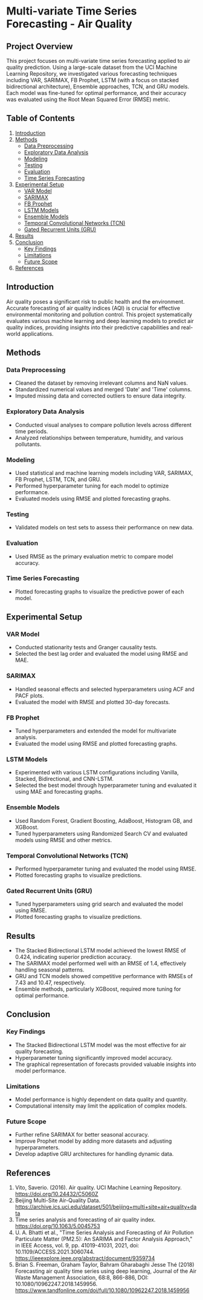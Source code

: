 # Multi-variate Time Series Forecasting - Air Quality

## Project Overview
This project focuses on multi-variate time series forecasting applied to air quality prediction. Using a large-scale dataset from the UCI Machine Learning Repository, we investigated various forecasting techniques including VAR, SARIMAX, FB Prophet, LSTM (with a focus on stacked bidirectional architecture), Ensemble approaches, TCN, and GRU models. Each model was fine-tuned for optimal performance, and their accuracy was evaluated using the Root Mean Squared Error (RMSE) metric.

## Table of Contents
1. [Introduction](#introduction)
2. [Methods](#methods)
   - [Data Preprocessing](#data-preprocessing)
   - [Exploratory Data Analysis](#exploratory-data-analysis)
   - [Modeling](#modeling)
   - [Testing](#testing)
   - [Evaluation](#evaluation)
   - [Time Series Forecasting](#time-series-forecasting)
3. [Experimental Setup](#experimental-setup)
   - [VAR Model](#var-model)
   - [SARIMAX](#sarimax)
   - [FB Prophet](#fb-prophet)
   - [LSTM Models](#lstm-models)
   - [Ensemble Models](#ensemble-models)
   - [Temporal Convolutional Networks (TCN)](#temporal-convolutional-networks-tcn)
   - [Gated Recurrent Units (GRU)](#gated-recurrent-units-gru)
4. [Results](#results)
5. [Conclusion](#conclusion)
   - [Key Findings](#key-findings)
   - [Limitations](#limitations)
   - [Future Scope](#future-scope)
6. [References](#references)

## Introduction
Air quality poses a significant risk to public health and the environment. Accurate forecasting of air quality indices (AQI) is crucial for effective environmental monitoring and pollution control. This project systematically evaluates various machine learning and deep learning models to predict air quality indices, providing insights into their predictive capabilities and real-world applications.

## Methods
### Data Preprocessing
- Cleaned the dataset by removing irrelevant columns and NaN values.
- Standardized numerical values and merged 'Date' and 'Time' columns.
- Imputed missing data and corrected outliers to ensure data integrity.

### Exploratory Data Analysis
- Conducted visual analyses to compare pollution levels across different time periods.
- Analyzed relationships between temperature, humidity, and various pollutants.

### Modeling
- Used statistical and machine learning models including VAR, SARIMAX, FB Prophet, LSTM, TCN, and GRU.
- Performed hyperparameter tuning for each model to optimize performance.
- Evaluated models using RMSE and plotted forecasting graphs.

### Testing
- Validated models on test sets to assess their performance on new data.

### Evaluation
- Used RMSE as the primary evaluation metric to compare model accuracy.

### Time Series Forecasting
- Plotted forecasting graphs to visualize the predictive power of each model.

## Experimental Setup
### VAR Model
- Conducted stationarity tests and Granger causality tests.
- Selected the best lag order and evaluated the model using RMSE and MAE.

### SARIMAX
- Handled seasonal effects and selected hyperparameters using ACF and PACF plots.
- Evaluated the model with RMSE and plotted 30-day forecasts.

### FB Prophet
- Tuned hyperparameters and extended the model for multivariate analysis.
- Evaluated the model using RMSE and plotted forecasting graphs.

### LSTM Models
- Experimented with various LSTM configurations including Vanilla, Stacked, Bidirectional, and CNN-LSTM.
- Selected the best model through hyperparameter tuning and evaluated it using MAE and forecasting graphs.

### Ensemble Models
- Used Random Forest, Gradient Boosting, AdaBoost, Histogram GB, and XGBoost.
- Tuned hyperparameters using Randomized Search CV and evaluated models using RMSE and other metrics.

### Temporal Convolutional Networks (TCN)
- Performed hyperparameter tuning and evaluated the model using RMSE.
- Plotted forecasting graphs to visualize predictions.

### Gated Recurrent Units (GRU)
- Tuned hyperparameters using grid search and evaluated the model using RMSE.
- Plotted forecasting graphs to visualize predictions.

## Results
- The Stacked Bidirectional LSTM model achieved the lowest RMSE of 0.424, indicating superior prediction accuracy.
- The SARIMAX model performed well with an RMSE of 1.4, effectively handling seasonal patterns.
- GRU and TCN models showed competitive performance with RMSEs of 7.43 and 10.47, respectively.
- Ensemble methods, particularly XGBoost, required more tuning for optimal performance.

## Conclusion
### Key Findings
- The Stacked Bidirectional LSTM model was the most effective for air quality forecasting.
- Hyperparameter tuning significantly improved model accuracy.
- The graphical representation of forecasts provided valuable insights into model performance.

### Limitations
- Model performance is highly dependent on data quality and quantity.
- Computational intensity may limit the application of complex models.

### Future Scope
- Further refine SARIMAX for better seasonal accuracy.
- Improve Prophet model by adding more datasets and adjusting hyperparameters.
- Develop adaptive GRU architectures for handling dynamic data.

## References
1. Vito, Saverio. (2016). Air quality. UCI Machine Learning Repository. https://doi.org/10.24432/C5060Z
2. Beijing Multi-Site Air-Quality Data. https://archive.ics.uci.edu/dataset/501/beijing+multi+site+air+quality+data
3. Time series analysis and forecasting of air quality index. https://doi.org/10.1063/5.0045753
4. U. A. Bhatti et al., "Time Series Analysis and Forecasting of Air Pollution Particulate Matter (PM2.5): An SARIMA and Factor Analysis Approach," in IEEE Access, vol. 9, pp. 41019-41031, 2021, doi: 10.1109/ACCESS.2021.3060744. https://ieeexplore.ieee.org/abstract/document/9359734
5. Brian S. Freeman, Graham Taylor, Bahram Gharabaghi Jesse Thé (2018) Forecasting air quality time series using deep learning, Journal of the Air Waste Management Association, 68:8, 866-886, DOI: 10.1080/10962247.2018.1459956. https://www.tandfonline.com/doi/full/10.1080/10962247.2018.1459956
